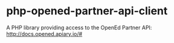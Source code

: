# php-opened-partner-api-client
A PHP library providing access to the OpenEd Partner API: http://docs.opened.apiary.io/#
